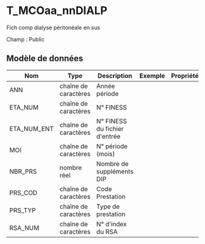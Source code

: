# T_MCOaa_nnDIALP

Fich comp dialyse péritonéale en sus

Champ : Public


## Modèle de données

|Nom|Type|Description|Exemple|Propriétés|
|-|-|-|-|-|
|ANN|chaîne de caractères|Année période|||
|ETA_NUM|chaîne de caractères|N° FINESS|||
|ETA_NUM_ENT|chaîne de caractères|N° FINESS du fichier d'entrée|||
|MOI|chaîne de caractères|N° période (mois)|||
|NBR_PRS|nombre réel|Nombre de suppléments DIP|||
|PRS_COD|chaîne de caractères|Code Prestation|||
|PRS_TYP|chaîne de caractères|Type de prestation|||
|RSA_NUM|chaîne de caractères|N° d'index du RSA|||

